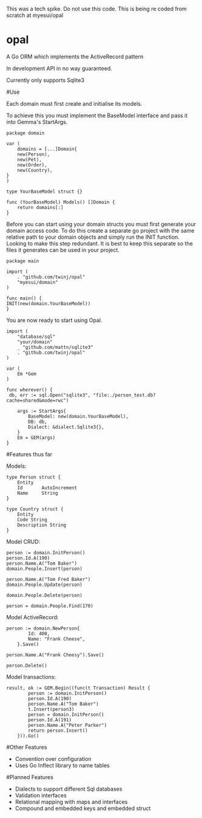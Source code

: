 This was a tech spike. Do not use this code. This is being re coded from scratch at myesui/opal

opal 
====

A Go ORM which implements the ActiveRecord pattern

In development API in no way guaranteed.

Currently only supports Sqlite3

#Use

Each domain must first create and initialise its models.

To achieve this you must implement the BaseModel interface and pass it into Gemma's
StartArgs.

	package domain

	var (
		domains = [...]Domain{
		new(Person),
		new(Pet),
		new(Order),
		new(Country),
	}
	)

	type YourBaseModel struct {}

	func (YourBaseModel) Models() []Domain {
		return domains[:]
	}

Before you can start using your domain structs you must first generate
your domain access code. To do this create a separate go project with
the same relative path to your domain objects and simply run the INIT
function. Looking to make this step redundant. It is best to keep this separate
so the files it generates can be used in your project.

	package main

	import (
		. "github.com/twinj/opal"
		"myesui/domain"
	)

	func main() {
	INIT(new(domain.YourBaseModel))
	}


You are now ready to start using Opal.

	import (
		"database/sql"
		"your/domain"
		_ "github.com/mattn/sqlite3"
		. "github.com/twinj/opal"
	)

	var (
		Em *Gem
	)

	func wherever() {
	 db, err := sql.Open("sqlite3", "file:./person_test.db?cache=shared&mode=rwc")

		args := StartArgs{
			BaseModel: new(domain.YourBaseModel),
			DB: db,
			Dialect: &dialect.Sqlite3{},
		}
		Em = GEM(args)
	}

#Features thus far

Models:

	type Person struct {
		Entity
		Id       AutoIncrement
		Name     String
	}

	type Country struct {
		Entity
		Code String
		Description String
	}

Model CRUD:

	person := domain.InitPerson()
	person.Id.A(190)
	person.Name.A("Tom Baker")
	domain.People.Insert(person)

	person.Name.A("Tom Fred Baker")
	domain.People.Update(person)

	domain.People.Delete(person)

	person = domain.People.Find(170)

Model ActiveRecord:

	person := domain.NewPerson{
			Id: 400,
			Name: "Frank Cheese",
		}.Save()

    person.Name.A("Frank Cheesy").Save()

    person.Delete()

Model transactions:

	result, ok := GEM.Begin((func(t Transaction) Result {
			person := domain.InitPerson()
			person.Id.A(190)
			person.Name.A("Tom Baker")
			t.Insert(person3)
			person = domain.InitPerson()
			person.Id.A(191)
			person.Name.A("Peter Parker")
			return person.Insert()
		})).Go()

#Other Features

* Convention over configuration
* Uses Go Inflect library to name tables

#Planned Features

* Dialects to support different Sql databases
* Validation interfaces
* Relational mapping with maps and interfaces
* Compound and embedded keys and embedded struct
